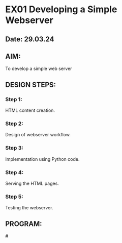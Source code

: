 # EX01 Developing a Simple Webserver
## Date: 29.03.24

## AIM:
To develop a simple web server 

## DESIGN STEPS:
### Step 1: 
HTML content creation.

### Step 2:
Design of webserver workflow.

### Step 3:
Implementation using Python code.

### Step 4:
Serving the HTML pages.

### Step 5:
Testing the webserver.

## PROGRAM:
#<!DOCTYPE html>
<html lang="en">
<head>
    <meta charset="UTF-8">
    <meta name="viewport" content="width=device-width, initial-scale=1.0">
    <title>Document</title>
    <link rel="stylesheet" href="https://cdn.jsdelivr.net/npm/bootstrap-icons@1.11.3/font/bootstrap-icons.min.css">
    <link href="https://cdn.jsdelivr.net/npm/bootstrap@5.3.3/dist/css/bootstrap.min.css" rel="stylesheet" integrity="sha384-QWTKZyjpPEjISv5WaRU9OFeRpok6YctnYmDr5pNlyT2bRjXh0JMhjY6hW+ALEwIH" crossorigin="anonymous">
    <script src="https://cdn.jsdelivr.net/npm/bootstrap@5.3.3/dist/js/bootstrap.bundle.min.js" integrity="sha384-YvpcrYf0tY3lHB60NNkmXc5s9fDVZLESaAA55NDzOxhy9GkcIdslK1eN7N6jIeHz" crossorigin="anonymous"></script>
    <style>
        .row1
        {
            background-color: burlywood;
            place-items: center;
            height: 60px;
            font-family: Verdana;
            display: flex;
        }
        i
        {
            color: black
        }
        a
        {
            color:black;
            text-decoration: none;
            padding: 10px;
        }
        a:hover
        {
            color:gray
        }
        i:hover
        {
            color: gray;
        }
        .search
        {
            
            height: 40px;
            width=30px;
            border-radius: 10px; 
            outline: none;
            border: none;
            
        }
    </style>
</head>
<body>
    <div class="row1">
       <div style="width: 35%;" class="i">
            <a href=""><i class="bi bi-whatsapp" style="color: black;font-size: 25px;border: 5px;"></i></a>
            <a href=""><i class="bi bi-facebook" style="color: black;font-size: 25px;border: 5px;"></i></a>
            <a href=""><i class="bi bi-instagram" style="color: black;font-size: 25px;border: 5px;"></i></a>
            <a href=""><i class="bi bi-envelope" style="color: black;font-size: 25px;border: 5px;"></i></a>
            <a href=""><i class="bi bi-twitter" style="color: black;font-size: 25px;border: 5px;"></i></a>
        </div>
        <div style="width:45%;" >
            <a href="">Alumini</a><i class="bi bi-three-dots-vertical"></i>
            <a href="">Events</a><i class="bi bi-three-dots-vertical"></i>
            <a href="">career</a><i class="bi bi-three-dots-vertical"></i>
            <a href="">Login</a><i class="bi bi-three-dots-vertical"></i>
            <a href="">SEC Portal</a>
        </div>
        <div style="width: 10%;">
            <input type="text" name="Search" placeholder="Search" class="search p-2" >
        </div>
    </div style=border>
    <div class="row p-3">
        <div class="col-4">
            <img src="c:\Users\91893\Downloads\HTML\saveetha.png"style width="100%">
        </div>
        <div class="col-8">
            <a href="">Home</a><i class="bi bi-three-dots-vertical"></i>
            <a href="">About</a><i class="bi bi-three-dots-vertical"></i>
            <a href="">Departments</a><i class="bi bi-three-dots-vertical"></i>
            <a href="">Life at SEC</a><i class="bi bi-three-dots-vertical"></i>
            <a href="">Placements</a><i class="bi bi-three-dots-vertical"></i>
            <a href="">Admissions</a>
        </div>
    <div>
        <div style="width: 100%;height=60%;">
            <div id="carouselExample" class="carousel slide">
                <div class="carousel-inner">
                  <div class="carousel-item active">
                    <img src="ex11.png" class="d-block w-100" alt="...">
                  </div>
                  <div class="carousel-item">
                    <img src="ex22.png" class="d-block w-100" alt="...">
                  </div>
                  <div class="carousel-item">
                    <img src="ex33.png" class="d-block w-100" alt="...">
                  </div>
                </div>
                <button class="carousel-control-prev" type="button" data-bs-target="#carouselExample" data-bs-slide="prev">
                  <span class="carousel-control-prev-icon" aria-hidden="true"></span>
                  <span class="visually-hidden">Previous</span>
                </button>
                <button class="carousel-control-next" type="button" data-bs-target="#carouselExample" data-bs-slide="next">
                  <span class="carousel-control-next-icon" aria-hidden="true"></span>
                  <span class="visually-hidden">Next</span>
                </button>
              </div>
            </div>
    </div>
</body>
</html> #





## OUTPUT:

![WhatsApp Image 2024-03-30 at 08 44 47_80ebbced](https://github.com/JAYASREE24032006/simplewebserver/assets/144360800/9ae4348f-c98d-44e2-8966-867b0ee152f2)



## RESULT:
The program for implementing simple webserver is executed successfully.
